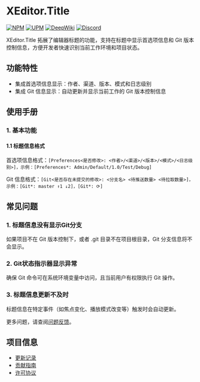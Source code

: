 # XEditor.Title

[![NPM](https://img.shields.io/npm/v/io.eframework.unity.editor?label=NPM&logo=npm)](https://www.npmjs.com/package/io.eframework.unity.editor)
[![UPM](https://img.shields.io/npm/v/io.eframework.unity.editor?label=UPM&logo=unity&registry_uri=https://package.openupm.com)](https://openupm.com/packages/io.eframework.unity.editor)
[![DeepWiki](https://img.shields.io/badge/DeepWiki-Explore-blue)](https://deepwiki.com/eframework-io/Unity.Editor)
[![Discord](https://img.shields.io/discord/1422114598835851286?label=Discord&logo=discord)](https://discord.gg/XMPx2wXSz3)

XEditor.Title 拓展了编辑器标题的功能，支持在标题中显示首选项信息和 Git 版本控制信息，方便开发者快速识别当前工作环境和项目状态。

## 功能特性

- 集成首选项信息显示：作者、渠道、版本、模式和日志级别
- 集成 Git 信息显示：自动更新并显示当前工作的 Git 版本控制信息

## 使用手册

### 1. 基本功能

#### 1.1 标题信息格式
首选项信息格式：`[Preferences<是否修改>: <作者>/<渠道>/<版本>/<模式>/<日志级别>]，示例：[Preferences*: Admin/Default/1.0/Test/Debug]`

Git 信息格式：`[Git<是否存在未提交的修改>: <分支名> <待推送数量> <待拉取数量>]，示例：[Git*: master ↑1 ↓2]，[Git*: ⟳]`

## 常见问题

### 1. 标题信息没有显示Git分支
如果项目不在 Git 版本控制下，或者 .git 目录不在项目根目录，Git 分支信息将不会显示。

### 2. Git状态指示器显示异常
确保 Git 命令可在系统环境变量中访问，且当前用户有权限执行 Git 操作。

### 3. 标题信息更新不及时
标题信息在特定事件（如焦点变化、播放模式改变等）触发时会自动更新。

更多问题，请查阅[问题反馈](../CONTRIBUTING.md#问题反馈)。

## 项目信息

- [更新记录](../CHANGELOG.md)
- [贡献指南](../CONTRIBUTING.md)
- [许可协议](../LICENSE.md)
